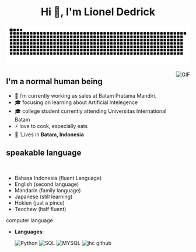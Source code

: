 <h1 align="center">Hi 👋, I'm Lionel Dedrick</h1>

<p align = "center">
	<img src = "https://github.com/7oSkaaa/7oSkaaa/blob/output/github-contribution-grid-snake.svg?" alt = "Snake Game"/>
</p>

<img align="right" alt="GIF" height="150px" src="https://media.giphy.com/media/Ah3zHH7hvsSB2/giphy.gif" />

## I'm a normal human being

- 🏢 I’m currently working as sales at Batam Pratama Mandiri.
- 🎓 focusing on learning about Artificial Intelegence
- 🎓 college student currently attending Universitas International Batam
- ⚡ love to cook, especially eats
- 🏡 'Lives in **Batam, Indonesia**

## speakable language
<br>
 
- Bahasa Indonesia (fluent Language)
- English (second language)
- Mandarin (family language)
- Japanese (still learning)
- Hokien (just a pince)
- Teochew (half fluent)

computer language 
<br>

- **Languages**:
  
    ![Python](https://img.shields.io/badge/Python%20-%2314354C.svg?style=for-the-badge&logo=python&logoColor=white)
    ![SQL](https://img.shields.io/badge/HTML5%20-%23E34F26.svg?style=for-the-badge&logo=sql&logoColor=white)
    ![MYSQL](https://img.shields.io/badge/mysql-%234479A1.svg?&style=for-the-badge&logo=mysql&logoColor=white)
    ![jhc github](https://img.shields.io/badge/GitHub-jhrcook-181717.svg?style=flat&logo=github)

<!---
lionV04/lionV04 is a ✨ special ✨ repository because its `README.md` (this file) appears on your GitHub profile.
You can click the Preview link to take a look at your changes.
--->
